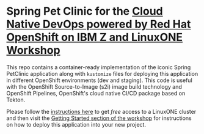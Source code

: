 # Spring Pet Clinic for the <a href="https://ibm-wsc.github.io/cloud-native-linuxone/" target="_blank" rel="noopener">Cloud Native DevOps powered by Red Hat OpenShift on IBM Z and LinuxONE Workshop</a>

This repo contains a container-ready implementation of the iconic Spring PetClinic application along with `kustomize` files for deploying this application in different OpenShift environments (dev and staging). This code is useful with the OpenShift Source-to-Image (s2i) image build technology and OpenShift Pipelines, OpenShift's cloud native CI/CD package based on Tekton.

Please follow the <a href="https://ibm-wsc.github.io/cloud-native-linuxone/prerequisites/" target="_blank" rel="noopener noreferrer">instructions here</a> to get *free* access to a LinuxONE cluster and then visit the <a href="https://ibm-wsc.github.io/cloud-native-linuxone/build-and-deploy/upandrunning/" target="_blank" rel="noopener noreferrer">Getting Started section of the workshop</a> for instructions on how to deploy this application into your new project. 